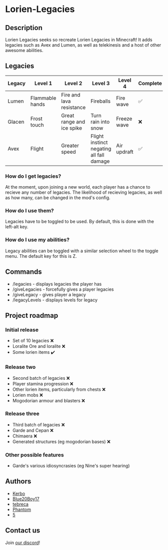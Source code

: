 # Lorien-Legacies

## Description
Lorien Legacies seeks so recreate Lorien Legacies in Minecraft! It adds legacies such as Avex and Lumen, as well as telekinesis and a host of other awesome abilities.

## Legacies
| Legacy | Level 1                   | Level 2                       | Level 3                                   | Level 4      | Complete |
| ------ | ------------------------- | ----------------------------- | ----------------------------------------- | ------------ | -------- |
| Lumen  | Flammable hands           | Fire and lava resistance      | Fireballs                                 | Fire wave    | ✅ |
| Glacen | Frost touch               | Great range and ice spike     | Turn rain into snow                       | Freeze wave  | ❌ |
| Avex   | Flight                    | Greater speed                 | Flight instinct negating all fall damage  | Air updraft  | ✅ |

### How do I get legacies?
At the moment, upon joining a new world, each player has a chance to recieve any number of legacies. The likelihood of recieving legacies, as well as how many, can be changed in the mod's config.

### How do I use them?
Legacies have to be toggled to be used. By default, this is done with the left-alt key.

### How do I use my abilities?
Legacy abilities can be toggled with a similar selection wheel to the toggle menu. The default key for this is Z.

## Commands
* /legacies - displays legacies the player has
* /giveLegacies - forcefully gives a player legacies
* /giveLegacy <legacy> - gives player a legacy
* /legacyLevels <legacy> - displays levels for legacy

## Project roadmap

### Initial release
* Set of 10 legacies ❌
* Loralite Ore and loralite ❌
* Some lorien items ✔️

### Release two
* Second batch of legacies ❌
* Player stamina progression ❌
* Other lorien items, particularly from chests ❌
* Lorien mobs ❌
* Mogodorian armour and blasters ❌

### Release three
* Third batch of legacies ❌
* Garde and Cepan ❌
* Chimaera ❌
* Generated structures (eg mogodorian bases) ❌

### Other possible features
* Garde's various idiosyncrasies (eg Nine's super hearing)

## Authors
* [Kerbo](https://github.com/Kerbo)
* [Blue20Boy17](https://github.com/Blue20Boy17)
* [tebreca](https://github.com/Tebreca)
* [Phantom](https://github.com/PhantomTheDev)
* [5](https://github.com/walter-afk)

## Contact us
Join [our discord](https://discord.gg/rADuzGsGdY)!
